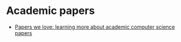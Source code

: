 # Academic papers

- [Papers we love: learning more about academic computer science papers](https://github.com/papers-we-love/papers-we-love)
